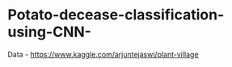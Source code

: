 # Potato-decease-classification-using-CNN-

Data - https://www.kaggle.com/arjuntejaswi/plant-village
